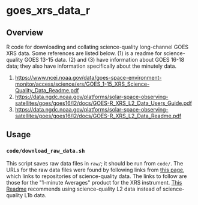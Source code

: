# goes_xrs_data_r

## Overview

R code for downloading and collating science-quality long-channel GOES XRS data.
Some references are listed below. (1) is a readme for science-quality GOES 13-15 data. (2) and (3) have
information about GOES 16-18 data; they also have information specifically
about the minutely data.

1. https://www.ncei.noaa.gov/data/goes-space-environment-monitor/access/science/xrs/GOES_1-15_XRS_Science-Quality_Data_Readme.pdf
2. https://data.ngdc.noaa.gov/platforms/solar-space-observing-satellites/goes/goes16/l2/docs/GOES-R_XRS_L2_Data_Users_Guide.pdf
3. https://data.ngdc.noaa.gov/platforms/solar-space-observing-satellites/goes/goes16/l2/docs/GOES-R_XRS_L2_Data_Readme.pdf

## Usage

### `code/download_raw_data.sh`

This script saves raw data files in `raw/`; it should be run from `code/`. The URLs for the raw data files were found by following links from [this page](https://www.ngdc.noaa.gov/stp/satellite/goes-r.html), which links to
repositories of science-quality data. The links to follow are those for the
"1-minute Averages" product for the XRS instrument. [This Readme](https://data.ngdc.noaa.gov/platforms/solar-space-observing-satellites/goes/goes16/l1b/docs/GOES-R_EXIS_XRS_L1b_Data_ReadMe.pdf) recommends using science-quality L2 data instead of science-quality L1b data.
